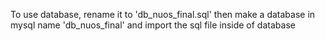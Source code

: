 To use database, rename it to 'db_nuos_final.sql' then make a database in mysql name 'db_nuos_final' and import the sql file inside of database
